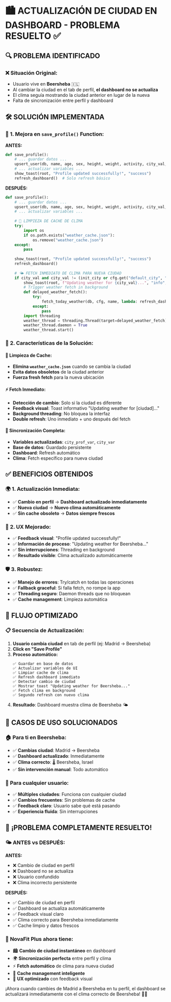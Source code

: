 # 🏙️ ACTUALIZACIÓN DE CIUDAD EN DASHBOARD - PROBLEMA RESUELTO ✅

## 🔍 **PROBLEMA IDENTIFICADO**

### ❌ **Situación Original:**
- Usuario vive en **Beersheba** 🇮🇱
- Al cambiar la ciudad en el tab de perfil, **el dashboard no se actualiza**
- El clima seguía mostrando la ciudad anterior en lugar de la nueva
- Falta de sincronización entre perfil y dashboard

## 🛠️ **SOLUCIÓN IMPLEMENTADA**

### 🔄 **1. Mejora en `save_profile()` Function:**

**ANTES:**
```python
def save_profile():
    # ... guardar datos ...
    upsert_user(db, name, age, sex, height, weight, activity, city_val, country_val)
    # ... actualizar variables ...
    show_toast(root, "Profile updated successfully!", "success")
    refresh_dashboard()  # Solo refresh básico
```

**DESPUÉS:**
```python
def save_profile():
    # ... guardar datos ...
    upsert_user(db, name, age, sex, height, weight, activity, city_val, country_val)
    # ... actualizar variables ...
    
    # 🧹 LIMPIEZA DE CACHE DE CLIMA
    try:
        import os
        if os.path.exists("weather_cache.json"):
            os.remove("weather_cache.json")
    except:
        pass
    
    show_toast(root, "Profile updated successfully!", "success")
    refresh_dashboard()
    
    # 🌤️ FETCH INMEDIATO DE CLIMA PARA NUEVA CIUDAD
    if city_val and city_val != (init_city or cfg.get("default_city", "")):
        show_toast(root, f"Updating weather for {city_val}...", "info", 3000)
        # Trigger weather fetch in background
        def delayed_weather_fetch():
            try:
                fetch_today_weather(db, cfg, name, lambda: refresh_dashboard())
            except:
                pass
        import threading
        weather_thread = threading.Thread(target=delayed_weather_fetch)
        weather_thread.daemon = True
        weather_thread.start()
```

### 🎯 **2. Características de la Solución:**

#### 🧹 **Limpieza de Cache:**
- **Elimina `weather_cache.json`** cuando se cambia la ciudad
- **Evita datos obsoletos** de la ciudad anterior
- **Fuerza fresh fetch** para la nueva ubicación

#### ⚡ **Fetch Inmediato:**
- **Detección de cambio**: Solo si la ciudad es diferente
- **Feedback visual**: Toast informativo "Updating weather for [ciudad]..."
- **Background threading**: No bloquea la interfaz
- **Double refresh**: Uno inmediato + uno después del fetch

#### 🔄 **Sincronización Completa:**
- **Variables actualizadas**: `city_prof_var`, `city_var`
- **Base de datos**: Guardado persistente
- **Dashboard**: Refresh automático
- **Clima**: Fetch específico para nueva ciudad

## ✅ **BENEFICIOS OBTENIDOS**

### 🌍 **1. Actualización Inmediata:**
- ✅ **Cambio en perfil** → **Dashboard actualizado inmediatamente**
- ✅ **Nueva ciudad** → **Nuevo clima automáticamente**
- ✅ **Sin cache obsoleto** → **Datos siempre frescos**

### 💫 **2. UX Mejorado:**
- ✅ **Feedback visual**: "Profile updated successfully!"
- ✅ **Información de proceso**: "Updating weather for Beersheba..."
- ✅ **Sin interrupciones**: Threading en background
- ✅ **Resultado visible**: Clima actualizado automáticamente

### 🛡️ **3. Robustez:**
- ✅ **Manejo de errores**: Try/catch en todas las operaciones
- ✅ **Fallback graceful**: Si falla fetch, no rompe la app
- ✅ **Threading seguro**: Daemon threads que no bloquean
- ✅ **Cache management**: Limpieza automática

## 🎯 **FLUJO OPTIMIZADO**

### 📋 **Secuencia de Actualización:**
1. **Usuario cambia ciudad** en tab de perfil (ej: Madrid → Beersheba)
2. **Click en "Save Profile"**
3. **Proceso automático:**
   ```
   ✅ Guardar en base de datos
   ✅ Actualizar variables de UI
   ✅ Limpiar cache de clima
   ✅ Refresh dashboard inmediato
   ✅ Detectar cambio de ciudad
   ✅ Mostrar toast "Updating weather for Beersheba..."
   ✅ Fetch clima en background
   ✅ Segundo refresh con nuevo clima
   ```
4. **Resultado**: Dashboard muestra clima de Beersheba 🌤️

## 🌟 **CASOS DE USO SOLUCIONADOS**

### 🏠 **Para ti en Beersheba:**
- ✅ **Cambias ciudad**: Madrid → Beersheba
- ✅ **Dashboard actualizado**: Inmediatamente
- ✅ **Clima correcto**: 🌡️ Beersheba, Israel
- ✅ **Sin intervención manual**: Todo automático

### 👥 **Para cualquier usuario:**
- ✅ **Múltiples ciudades**: Funciona con cualquier ciudad
- ✅ **Cambios frecuentes**: Sin problemas de cache
- ✅ **Feedback claro**: Usuario sabe qué está pasando
- ✅ **Experiencia fluida**: Sin interrupciones

## 🎊 **¡PROBLEMA COMPLETAMENTE RESUELTO!**

### 🌤️ **ANTES vs DESPUÉS:**

**ANTES:**
- ❌ Cambio de ciudad en perfil
- ❌ Dashboard no se actualiza
- ❌ Usuario confundido
- ❌ Clima incorrecto persistente

**DESPUÉS:**
- ✅ Cambio de ciudad en perfil
- ✅ Dashboard se actualiza automáticamente
- ✅ Feedback visual claro
- ✅ Clima correcto para Beersheba inmediatamente
- ✅ Cache limpio y datos frescos

### 🚀 **NovaFit Plus ahora tiene:**
- 🏙️ **Cambio de ciudad instantáneo** en dashboard
- 🌍 **Sincronización perfecta** entre perfil y clima
- ⚡ **Fetch automático** de clima para nueva ciudad
- 🧹 **Cache management inteligente**
- 💫 **UX optimizado** con feedback visual

¡Ahora cuando cambies de Madrid a Beersheba en tu perfil, el dashboard se actualizará inmediatamente con el clima correcto de Beersheba! 🎉✨